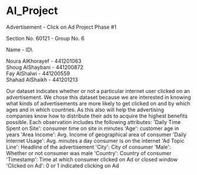 # AI_Project

Advertisement - Click on Ad 
Project Phase #1

Section No. 60121 - Group No. 6

Name - ID\

Noura AlKhorayef - 441201063\
Shoug AlShaybani	- 441200872\
Fay AlShalwi	- 441200559\
Shahad AlShaikh - 441201213

Our dataset indicates whether or not a particular internet user clicked on an advertisement. We chose this dataset because we are interested in knowing what
kinds of advertisements are more likely to get clicked on and by which ages and in which countries. As this also will help the advertising companies know how 
to distribute their ads to acquire the highest benefits possible. Each observation includes the following attributes:
'Daily Time Spent on Site': consumer time on site in minutes
'Age': customer age in years
'Area Income': Avg. Income of geographical area of consumer
'Daily Internet Usage': Avg. minutes a day consumer is on the internet
'Ad Topic Line': Headline of the advertisement
'City': City of consumer
'Male': Whether or not consumer was male
'Country': Country of consumer
'Timestamp': Time at which consumer clicked on Ad or closed window
'Clicked on Ad': 0 or 1 indicated clicking on Ad 
